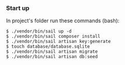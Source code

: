 ### Start up

In project's folder run these commands (bash):

```
$ ./vendor/bin/sail up -d
$ ./vendor/bin/sail composer install
$ ./vendor/bin/sail artisan key:generate
$ touch database/database.sqlite
$ ./vendor/bin/sail artisan migrate
$ ./vendor/bin/sail artisan db:seed
```

